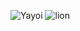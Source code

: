 ![Yayoi]()
![lion](https://github.com/Thomaqan/Anime-Utopia/assets/143203447/0dace190-2431-408b-8204-bfec51f16f44)

